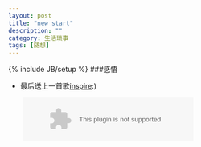 ```yaml
---
layout: post
title: "new start"
description: ""
category: 生活琐事
tags: [随想]
---
```

{% include JB/setup %}
###感悟

* 最后送上一首歌[inspire](http://music.163.com/#/song?id=4010812):)


　　<embed src="http://music.163.com/style/swf/widget.swf?sid=4010812&type=2&auto=1&width=320&height=66" width="340" height="86"  allowNetworking="all">
